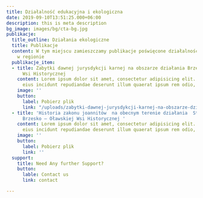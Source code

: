 ```yaml
---
title: Działalność edukacyjna i ekologiczna
date: 2019-09-10T13:51:25.000+06:00
description: this is meta description
bg_image: images/bg/cta-bg.jpg
publikacje:
  title_outline: Działania ekologiczne
  title: Publikacje
  content: W tym miejscu zamieszczamy publikacje poświęcone działalności ekologicznej
    w regionie
  publikacje_item:
  - title: Zabytki dawnej jurysdykcji karnej na obszarze działania Brzesko-Oławskiej
      Wsi Historycznej
    content: Lorem ipsum dolor sit amet, consectetur adipisicing elit. Tempore beatae
      eius incidunt repudiandae deserunt illum quaerat ipsum rem odio, commodi.
    image: ''
    button:
      label: Pobierz plik
      link: "/uploads/zabytki-dawnej-jurysdykcji-karnej-na-obszarze-dzialania-brzesko-olawskiej-wsi-historycznej.pdf"
  - title: 'Historia zakonu joannitów  na obecnym terenie działania  Stowarzyszenia
      Brzesko – Oławskiej Wsi Historycznej '
    content: Lorem ipsum dolor sit amet, consectetur adipisicing elit. Tempore beatae
      eius incidunt repudiandae deserunt illum quaerat ipsum rem odio, commodi.
    image: ''
    button:
      label: Pobierz plik
      link: ''
  support:
    title: Need Any further Support?
    button:
      lable: Contact us
      link: contact

---
```

